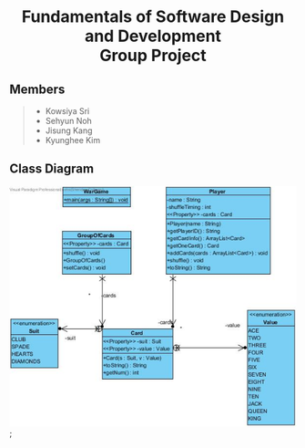 <div style="text-align: center">
<h1> Fundamentals of Software Design and Development<br> Group Project </h1>
</div>

## Members
> - Kowsiya Sri
> - Sehyun Noh
> - Jisung Kang
> - Kyunghee Kim

## Class Diagram
![classDiagram](./src/materials/images/ClassDiagram_v2.jpg);
